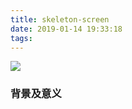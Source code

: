 ```yaml
---
title: skeleton-screen
date: 2019-01-14 19:33:18
tags:
---
```


![](https://ws1.sinaimg.cn/large/e4d30300ly1fz6cm68qftj21280bot91.jpg)

### 背景及意义
